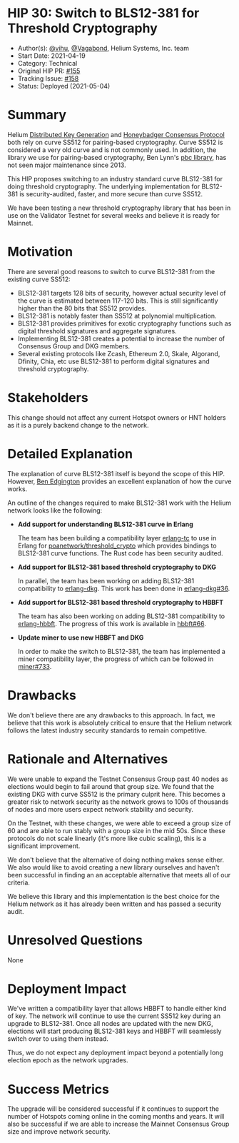 # HIP 30: Switch to BLS12-381 for Threshold Cryptography

- Author(s): [@vihu](http://github.com/vihu), [@Vagabond](https://github.com/vagabond/), Helium Systems, Inc. team
- Start Date: 2021-04-19
- Category: Technical
- Original HIP PR: [#155](https://github.com/helium/HIP/pull/155)
- Tracking Issue: [#158](https://github.com/helium/HIP/issues/158)
- Status: Deployed (2021-05-04)

# Summary
[summary]: #summary

Helium [Distributed Key Generation](https://github.com/helium/erlang-dkg) and [Honeybadger Consensus Protocol](https://github.com/helium/erlang-hbbft) both rely on curve SS512 for pairing-based cryptography. Curve SS512 is considered a very old curve and is not commonly used. In addition, the library we use for pairing-based cryptography, Ben Lynn's [pbc library](https://crypto.stanford.edu/pbc/thesis.html), has not seen major maintenance since 2013.

This HIP proposes switching to an industry standard curve BLS12-381 for doing threshold cryptography. The underlying implementation for BLS12-381 is security-audited, faster, and more secure than curve SS512.

We have been testing a new threshold cryptography library that has been in use on the Validator Testnet for several weeks and believe it is ready for Mainnet.

# Motivation
[motivation]: #motivation

There are several good reasons to switch to curve BLS12-381 from the existing curve SS512:

- BLS12-381 targets 128 bits of security, however actual security level of the curve is estimated between 117-120 bits. This is still significantly higher than the 80 bits that SS512 provides.
- BLS12-381 is notably faster than SS512 at polynomial multiplication.
- BLS12-381 provides primitives for exotic cryptography functions such as digital threshold signatures and aggregate signatures.
- Implementing BLS12-381 creates a potential to increase the number of Consensus Group and DKG members.
- Several existing protocols like Zcash, Ethereum 2.0, Skale, Algorand, Dfinity, Chia, etc use BLS12-381 to perform digital signatures and threshold cryptography.

# Stakeholders
[stakeholders]: #stakeholders

This change should not affect any current Hotspot owners or HNT holders as it is a purely backend change to the network.

# Detailed Explanation
[detailed-explanation]: #detailed-explanation

The explanation of curve BLS12-381 itself is beyond the scope of this HIP. However, [Ben Edgington](https://hackmd.io/@benjaminion/bls12-381) provides an excellent explanation of how the curve works.

An outline of the changes required to make BLS12-381 work with the Helium network looks like the following:

- **Add support for understanding BLS12-381 curve in Erlang**

    The team has been building a compatibility layer [erlang-tc](https://github.com/helium/erlang-tc) to use in Erlang for [poanetwork/threshold_crypto](https://github.com/poanetwork/threshold_crypto) which provides bindings to BLS12-381 curve functions. The Rust code has been security audited.

- **Add support for BLS12-381 based threshold cryptography to DKG**

    In parallel, the team has been working on adding BLS12-381 compatibility to [erlang-dkg](https://github.com/helium/erlang-dkg). This work has been done in [erlang-dkg#36](https://github.com/helium/erlang-dkg/pull/36).

- **Add support for BLS12-381 based threshold cryptography to HBBFT**

    The team has also been working on adding BLS12-381 compatibility to [erlang-hbbft](https://github.com/helium/erlang-hbbft). The progress of this work is available in [hbbft#66](https://github.com/helium/erlang-hbbft/pull/66).

- **Update miner to use new HBBFT and DKG**

    In order to make the switch to BLS12-381, the team has implemented a miner compatibility layer, the progress of which can be followed in [miner#733](https://github.com/helium/miner/pull/733).

# Drawbacks
[drawbacks]: #drawbacks

We don't believe there are any drawbacks to this approach. In fact, we believe that this work is absolutely critical to ensure that the Helium network follows the latest industry security standards to remain competitive.

# Rationale and Alternatives
[alternatives]: #rationale-and-alternatives

We were unable to expand the Testnet Consensus Group past 40 nodes as elections would begin to fail around that group size. We found that the existing DKG with curve SS512 is the primary culprit here. This becomes a greater risk to network security as the network grows to 100s of thousands of nodes and more users expect network stability and security.

On the Testnet, with these changes, we were able to exceed a group size of 60 and are able to run stably with a group size in the mid 50s. Since these protocols do not scale linearly (it's more like cubic scaling), this is a significant improvement.

We don't believe that the alternative of doing nothing makes sense either. We also would like to avoid creating a new library ourselves and haven't been successful in finding an an acceptable alternative that meets all of our criteria.

We believe this library and this implementation is the best choice for the Helium network as it has already been written and has passed a security audit.

# Unresolved Questions
[unresolved]: #unresolved-questions

None

# Deployment Impact
[deployment-impact]: #deployment-impact

We've written a compatibility layer that allows HBBFT to handle either kind of key. The network will continue to use the current SS512 key during an upgrade to BLS12-381. Once all nodes are updated with the new DKG, elections will start producing BLS12-381 keys and HBBFT will seamlessly switch over to using them instead.

Thus, we do not expect any deployment impact beyond a potentially long election epoch as the network upgrades.

# Success Metrics
[success-metrics]: #success-metrics

The upgrade will be considered successful if it continues to support the number of Hotspots coming online in the coming months and years. It will also be successful if we are able to increase the Mainnet Consensus Group size and improve network security.
